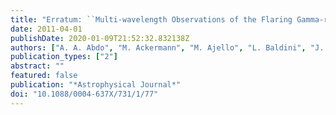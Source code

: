 ```yaml
---
title: "Erratum: ``Multi-wavelength Observations of the Flaring Gamma-ray Blazar 3C 66A in 2008 October'' <A href=``/abs/2011ApJ...726...43A''>(2011, ApJ, 726, 43)</A>"
date: 2011-04-01
publishDate: 2020-01-09T21:52:32.832138Z
authors: ["A. A. Abdo", "M. Ackermann", "M. Ajello", "L. Baldini", "J. Ballet", "G. Barbiellini", "D. Bastieri", "K. Bechtol", "R. Bellazzini", "B. Berenji", "R. D. Bland ford", "E. Bonamente", "A. W. Borgland", "A. Bouvier", "J. Bregeon", "A. Brez", "M. Brigida", "P. Bruel", "R. Buehler", "S. Buson", "G. A. Caliandro", "R. A. Cameron", "P. A. Caraveo", "S. Carrigan", "J. M. Casand jian", "E. Cavazzuti", "C. Cecchi", "Ö. Çelik", "E. Charles", "A. Chekhtman", "C. C. Cheung", "J. Chiang", "S. Ciprini", "R. Claus", "J. Cohen-Tanugi", "J. Conrad", "L. Costamante", "S. Cutini", "D. S. Davis", "C. D. Dermer", "F. de Palma", "S. W. Digel", "E. do Couto e. Silva", "P. S. Drell", "R. Dubois", "D. Dumora", "C. Favuzzi", "S. J. Fegan", "P. Fortin", "M. Frailis", "L. Fuhrmann", "Y. Fukazawa", "S. Funk", "P. Fusco", "F. Gargano", "D. Gasparrini", "N. Gehrels", "S. Germani", "N. Giglietto", "P. Giommi", "F. Giordano", "M. Giroletti", "T. Glanzman", "G. Godfrey", "I. A. Grenier", "J. E. Grove", "L. Guillemot", "S. Guiriec", "D. Hadasch", "M. Hayashida", "E. Hays", "D. Horan", "R. E. Hughes", "R. Itoh", "G. Jóhannesson", "A. S. Johnson", "T. J. Johnson", "W. N. Johnson", "T. Kamae", "H. Katagiri", "J. Kataoka", "J. Knödlseder", "M. Kuss", "J. Lande", "L. Latronico", "S. -H. Lee", "F. Longo", "F. Loparco", "B. Lott", "M. N. Lovellette", "P. Lubrano", "A. Makeev", "M. N. Mazziotta", "J. E. McEnery", "J. Mehault", "P. F. Michelson", "T. Mizuno", "A. A. Moiseev", "C. Monte", "M. E. Monzani", "A. Morselli", "I. V. Moskalenko", "S. Murgia", "T. Nakamori", "M. Naumann-Godo", "I. Nestoras", "P. L. Nolan", "J. P. Norris", "E. Nuss", "T. Ohsugi", "A. Okumura", "N. Omodei", "E. Orlando", "J. F. Ormes", "M. Ozaki", "D. Paneque", "J. H. Panetta", "D. Parent", "V. Pelassa", "M. Pepe", "M. Pesce-Rollins", "F. Piron", "T. A. Porter", "S. Rainò", "R. Rando", "M. Razzano", "A. Reimer", "O. Reimer", "L. C. Reyes", "J. Ripken", "S. Ritz", "R. W. Romani", "M. Roth", "H. F. -W. Sadrozinski", "D. Sanchez", "A. Sander", "J. D. Scargle", "C. Sgrò", "M. S. Shaw", "P. D. Smith", "G. Spandre", "P. Spinelli", "M. S. Strickman", "D. J. Suson", "H. Takahashi", "T. Tanaka", "J. B. Thayer", "J. G. Thayer", "D. J. Thompson", "L. Tibaldo", "D. F. Torres", "G. Tosti", "A. Tramacere", "T. L. Usher", "J. Vand enbroucke", "V. Vasileiou", "N. Vilchez", "V. Vitale", "A. P. Waite", "P. Wang", "B. L. Winer", "K. S. Wood", "Z. Yang", "T. Ylinen", "M. Ziegler", "Fermi LAT Collaboration", "V. A. Acciari", "E. Aliu", "T. Arlen", "T. Aune", "M. Beilicke", "W. Benbow", "M. Böttcher", "D. Boltuch", "S. M. Bradbury", "J. H. Buckley", "V. Bugaev", "K. Byrum", "A. Cannon", "A. Cesarini", "J. L. Christiansen", "L. Ciupik", "W. Cui", "I. de la Calle Perez", "R. Dickherber", "M. Errand o", "A. Falcone", "J. P. Finley", "G. Finnegan", "L. Fortson", "A. Furniss", "N. Galante", "D. Gall", "G. H. Gillanders", "S. Godambe", "J. Grube", "R. Guenette", "G. Gyuk", "D. Hanna", "J. Holder", "C. M. Hui", "T. B. Humensky", "A. Imran", "P. Kaaret", "N. Karlsson", "M. Kertzman", "D. Kieda", "A. Konopelko", "H. Krawczynski", "F. Krennrich", "M. J. Lang", "S. LeBohec", "G. Maier", "S. McArthur", "A. McCann", "M. McCutcheon", "P. Moriarty", "R. Mukherjee", "R. A. Ong", "A. N. Otte", "D. Pandel", "J. S. Perkins", "A. Pichel", "M. Pohl", "J. Quinn", "K. Ragan", "P. T. Reynolds", "E. Roache", "H. J. Rose", "M. Schroedter", "G. H. Sembroski", "G. Demet Senturk", "A. W. Smith", "D. Steele", "S. P. Swordy", "G. Tešić", "M. Theiling", "S. Thibadeau", "A. Varlotta", "V. V. Vassiliev", "S. Vincent", "S. P. Wakely", "J. E. Ward", "T. C. Weekes", "A. Weinstein", "T. Weisgarber", "D. A. Williams", "S. Wissel", "M. Wood", "VERITAS Collaboration", "M. Villata", "C. M. Raiteri", "M. A. Gurwell", "V. M. Larionov", "O. M. Kurtanidze", "M. F. Aller", "A. Lähteenmäki", "W. P. Chen", "A. Berduygin", "I. Agudo", "H. D. Aller", "A. A. Arkharov", "U. Bach", "R. Bachev", "P. Beltrame", "E. Ben\t́ez", "C. S. Buemi", "J. Dashti", "P. Calcidese", "D. Capezzali", "D. Carosati", "D. Da Rio", "A. Di Paola", "C. Diltz", "M. Dolci", "D. Dultzin", "E. Forné", "J. L. Gómez", "V. A. Hagen-Thorn", "A. Halkola", "J. Heidt", "D. Hiriart", "T. Hovatta", "H. -Y. Hsiao", "S. G. Jorstad", "G. N. Kimeridze", "T. S. Konstantinova", "E. N. Kopatskaya", "E. Koptelova", "P. Leto", "R. Ligustri", "E. Lindfors", "J. M. Lopez", "A. P. Marscher", "M. Mommert", "R. Mujica", "M. G. Nikolashvili", "K. Nilsson", "N. Palma", "M. Pasanen", "M. Roca-Sogorb", "J. A. Ros", "P. Roustazadeh", "A. C. Sadun", "J. Saino", "L. A. Sigua", "A. Sillanää", "M. Sorcia", "L. O. Takalo", "M. Tornikoski", "C. Trigilio", "R. Turchetti", "G. Umana", "GASP-WEBT Consortium", "T. Belloni", "C. H. Blake", "J. S. Bloom", "E. Angelakis", "M. Fumagalli", "M. Hauser", "J. X. Prochaska", "D. Riquelme", "A. Sievers", "D. L. Starr", "G. Tagliaferri", "H. Ungerechts", "S. Wagner", "J. A. Zensus"]
publication_types: ["2"]
abstract: ""
featured: false
publication: "*Astrophysical Journal*"
doi: "10.1088/0004-637X/731/1/77"
---
```


